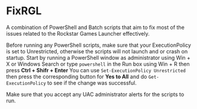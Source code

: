 # FixRGL
A combination of PowerShell and Batch scripts that aim to fix most of the issues related to the Rockstar Games Launcher effectively.

Before running any PowerShell scripts, make sure that your ExecutionPolicy is set to Unrestricted, otherwise the scripts will not launch and or crash on startup.
Start by running a PowerShell window as administrator using Win + X or Windows Search or type `powershell` in the Run box using Win + R then press **Ctrl + Shifr + Enter**
You can use `Set-ExecutionPolicy Unrestricted` then press the corresponding button for **Yes to All** and do `Get-ExecutionPolicy` to see if the change was successful.

Make sure that you accept any UAC administrator alerts for the scripts to run.
